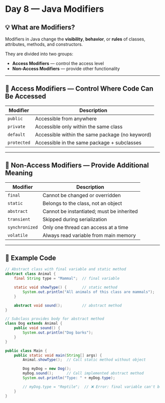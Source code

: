 # Day 8 — Java Modifiers

## 💡 What are Modifiers?
Modifiers in Java change the **visibility**, **behavior**, or **rules** of classes, attributes, methods, and constructors.  

They are divided into two groups:
- **Access Modifiers** — control the access level
- **Non-Access Modifiers** — provide other functionality

---

## 🔑 Access Modifiers — Control Where Code Can Be Accessed
| Modifier    | Description                                      |
|-------------|--------------------------------------------------|
| `public`     | Accessible from anywhere                        |
| `private`    | Accessible only within the same class           |
| `default`    | Accessible within the same package (no keyword) |
| `protected`  | Accessible in the same package + subclasses     |

---

## 🔑 Non-Access Modifiers — Provide Additional Meaning
| Modifier       | Description                                      |
|----------------|--------------------------------------------------|
| `final`        | Cannot be changed or overridden                  |
| `static`       | Belongs to the class, not an object              |
| `abstract`     | Cannot be instantiated; must be inherited        |
| `transient`    | Skipped during serialization                     |
| `synchronized` | Only one thread can access at a time             |
| `volatile`     | Always read variable from main memory            |

---

## 🚀 Example Code

```java
// Abstract class with final variable and static method
abstract class Animal {
    final String type = "Mammal";  // final variable

    static void showType() {       // static method
        System.out.println("All animals of this class are mammals");
    }

    abstract void sound();         // abstract method
}

// Subclass provides body for abstract method
class Dog extends Animal {
    public void sound() {
        System.out.println("Dog barks");
    }
}

public class Main {
    public static void main(String[] args) {
        Animal.showType();  // Call static method without object

        Dog myDog = new Dog();
        myDog.sound();      // Call implemented abstract method
        System.out.println("Type: " + myDog.type);

        // myDog.type = "Reptile";  // ❌ Error: final variable can't be reassigned
    }
}

